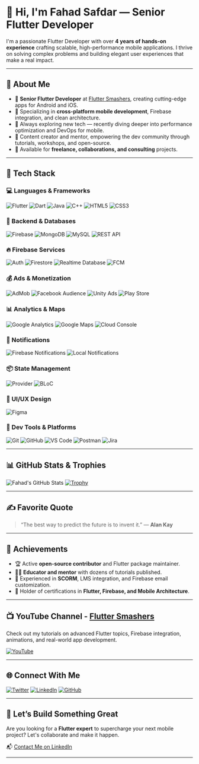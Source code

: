 # 👋 Hi, I'm Fahad Safdar — Senior Flutter Developer

I'm a passionate Flutter Developer with over **4 years of hands-on experience** crafting scalable, high-performance mobile applications. I thrive on solving complex problems and building elegant user experiences that make a real impact.

---

## 🚀 About Me
- 💼 **Senior Flutter Developer** at [Flutter Smashers](#), creating cutting-edge apps for Android and iOS.
- 🎯 Specializing in **cross-platform mobile development**, Firebase integration, and clean architecture.
- 🌱 Always exploring new tech — recently diving deeper into performance optimization and DevOps for mobile.
- 🎤 Content creator and mentor, empowering the dev community through tutorials, workshops, and open-source.
- 🤝 Available for **freelance, collaborations, and consulting** projects.

---

## 🧰 Tech Stack

### 💻 Languages & Frameworks
![Flutter](https://img.shields.io/badge/Flutter-02569B?style=for-the-badge&logo=flutter&logoColor=white)
![Dart](https://img.shields.io/badge/Dart-0175C2?style=for-the-badge&logo=dart&logoColor=white)
![Java](https://img.shields.io/badge/Java-F89820?style=for-the-badge&logo=openjdk&logoColor=white)
![C++](https://img.shields.io/badge/C++-00599C?style=for-the-badge&logo=c%2B%2B&logoColor=white)
![HTML5](https://img.shields.io/badge/HTML5-E34F26?style=for-the-badge&logo=html5&logoColor=white)
![CSS3](https://img.shields.io/badge/CSS3-1572B6?style=for-the-badge&logo=css3&logoColor=white)

### 🔧 Backend & Databases
![Firebase](https://img.shields.io/badge/Firebase-FFCA28?style=for-the-badge&logo=firebase&logoColor=black)
![MongoDB](https://img.shields.io/badge/MongoDB-47A248?style=for-the-badge&logo=mongodb&logoColor=white)
![MySQL](https://img.shields.io/badge/MySQL-4479A1?style=for-the-badge&logo=mysql&logoColor=white)
![REST API](https://img.shields.io/badge/REST_API-FF6F00?style=for-the-badge&logo=fastapi&logoColor=white)

### 🔥 Firebase Services
![Auth](https://img.shields.io/badge/Firebase_Auth-FC6C00?style=for-the-badge&logo=firebase&logoColor=white)
![Firestore](https://img.shields.io/badge/Cloud_Firestore-FFB300?style=for-the-badge&logo=googlecloud&logoColor=white)
![Realtime Database](https://img.shields.io/badge/Realtime_Database-F57C00?style=for-the-badge&logo=firebase&logoColor=white)
![FCM](https://img.shields.io/badge/Firebase_Messaging-FFA000?style=for-the-badge&logo=googlemessages&logoColor=white)

### 💰 Ads & Monetization
![AdMob](https://img.shields.io/badge/AdMob-E37400?style=for-the-badge&logo=googleads&logoColor=white)
![Facebook Audience](https://img.shields.io/badge/Facebook_Audience-4267B2?style=for-the-badge&logo=facebook&logoColor=white)
![Unity Ads](https://img.shields.io/badge/Unity_Ads-000000?style=for-the-badge&logo=unity&logoColor=white)
![Play Store](https://img.shields.io/badge/Google_Play-3DDC84?style=for-the-badge&logo=google-play&logoColor=white)

### 📊 Analytics & Maps
![Google Analytics](https://img.shields.io/badge/Google_Analytics-F9AB00?style=for-the-badge&logo=googleanalytics&logoColor=white)
![Google Maps](https://img.shields.io/badge/Google_Maps-4285F4?style=for-the-badge&logo=googlemaps&logoColor=white)
![Cloud Console](https://img.shields.io/badge/Google_Cloud_Console-1A73E8?style=for-the-badge&logo=googlecloud&logoColor=white)

### 🔔 Notifications
![Firebase Notifications](https://img.shields.io/badge/Firebase_Notifications-FC6C00?style=for-the-badge&logo=firebase&logoColor=white)
![Local Notifications](https://img.shields.io/badge/Local_Notifications-3DDC84?style=for-the-badge&logo=android&logoColor=white)

### 📦 State Management
![Provider](https://img.shields.io/badge/Provider-DE3E30?style=for-the-badge&logo=provider&logoColor=white)
![BLoC](https://img.shields.io/badge/BLoC-0098DB?style=for-the-badge&logo=bloc&logoColor=white)

### 🎨 UI/UX Design
![Figma](https://img.shields.io/badge/Figma-F24E1E?style=for-the-badge&logo=figma&logoColor=white)

### 🧰 Dev Tools & Platforms
![Git](https://img.shields.io/badge/Git-F05032?style=for-the-badge&logo=git&logoColor=white)
![GitHub](https://img.shields.io/badge/GitHub-181717?style=for-the-badge&logo=github&logoColor=white)
![VS Code](https://img.shields.io/badge/VS_Code-007ACC?style=for-the-badge&logo=visualstudiocode&logoColor=white)
![Postman](https://img.shields.io/badge/Postman-FF6C37?style=for-the-badge&logo=postman&logoColor=white)
![Jira](https://img.shields.io/badge/Jira-0052CC?style=for-the-badge&logo=jira&logoColor=white)

---

## 📊 GitHub Stats & Trophies

![Fahad's GitHub Stats](https://github-readme-stats.vercel.app/api?username=ifahadislive&show_icons=true&theme=radical)
[![Trophy](https://github-profile-trophy.vercel.app/?username=ifahadislive&theme=onedark)](https://github.com/ryo-ma/github-profile-trophy)

---

## ✍️ Favorite Quote
> “The best way to predict the future is to invent it.” — **Alan Kay**

---

## 🎯 Achievements
- 🏆 Active **open-source contributor** and Flutter package maintainer.
- 🧑‍🏫 **Educator and mentor** with dozens of tutorials published.
- 🧪 Experienced in **SCORM**, LMS integration, and Firebase email customization.
- 📜 Holder of certifications in **Flutter, Firebase, and Mobile Architecture**.

---

## 📺 YouTube Channel - [Flutter Smashers](https://youtube.com/@FlutterSmashers)
Check out my tutorials on advanced Flutter topics, Firebase integration, animations, and real-world app development.

[![YouTube](https://img.shields.io/badge/Subscribe-%23FF0000.svg?style=for-the-badge&logo=YouTube&logoColor=white)](https://youtube.com/@FlutterSmashers)

---

## 🌐 Connect With Me

[![Twitter](https://img.shields.io/badge/Twitter-1DA1F2?style=for-the-badge&logo=twitter&logoColor=white)](https://twitter.com/ifahadislive)
[![LinkedIn](https://img.shields.io/badge/LinkedIn-0077B5?style=for-the-badge&logo=linkedin&logoColor=white)](https://linkedin.com/in/ifahadislive)
[![GitHub](https://img.shields.io/badge/GitHub-171515?style=for-the-badge&logo=github&logoColor=white)](https://github.com/ifahadislive)

---

## 💼 Let’s Build Something Great
Are you looking for a **Flutter expert** to supercharge your next mobile project? Let's collaborate and make it happen.

📬 [Contact Me on LinkedIn](https://linkedin.com/in/ifahadislive)

---
